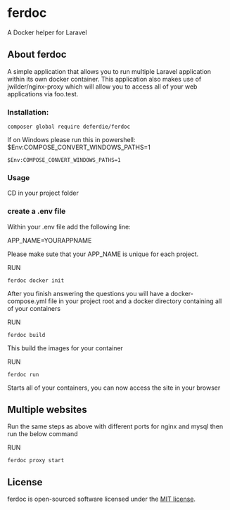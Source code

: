 # ferdoc
A Docker helper for Laravel

## About ferdoc

A simple application that allows you to run multiple Laravel application within its own docker container. 
This application also makes use of jwilder/nginx-proxy which will allow you to access all of your web applications via foo.test.

### Installation:

    composer global require deferdie/ferdoc
    
If on Windows please run this in powershell: $Env:COMPOSE_CONVERT_WINDOWS_PATHS=1

    $Env:COMPOSE_CONVERT_WINDOWS_PATHS=1

### Usage
CD in your project folder

### create a .env file
Within your .env file add the following line: 

  APP_NAME=YOURAPPNAME

Please make sute that your APP_NAME is unique for each project.

RUN

    ferdoc docker init
    
After you finish answering the questions you will have a docker-compose.yml file in your project root and a docker directory containing all of your containers

RUN

    ferdoc build

This build the images for your container

RUN

    ferdoc run

Starts all of your containers, you can now access the site in your browser


## Multiple websites
Run the same steps as above with different ports for nginx and mysql then run the below command

RUN

    ferdoc proxy start

## License

ferdoc is open-sourced software licensed under the [MIT license](https://opensource.org/licenses/MIT).

